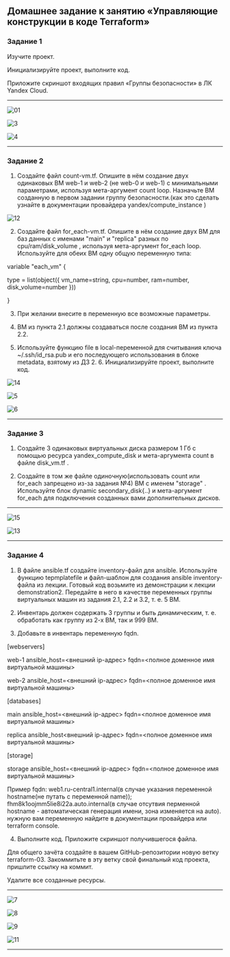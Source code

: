 ## Домашнее задание к занятию «Управляющие конструкции в коде Terraform»

### Задание 1

Изучите проект.

Инициализируйте проект, выполните код.

Приложите скриншот входящих правил «Группы безопасности» в ЛК Yandex Cloud.

-----

![01](https://github.com/Ivan-Shkutov/ter-homeworks-03/blob/main/01.png)

![3](https://github.com/Ivan-Shkutov/ter-homeworks-03/blob/main/3.png)

![4](https://github.com/Ivan-Shkutov/ter-homeworks-03/blob/main/4.png)

-----




### Задание 2

1. Создайте файл count-vm.tf. Опишите в нём создание двух одинаковых ВМ web-1 и web-2 (не web-0 и web-1) с минимальными параметрами, используя мета-аргумент count loop. Назначьте ВМ созданную в первом задании группу безопасности.(как это сделать узнайте в документации 
провайдера yandex/compute_instance )

![12](https://github.com/Ivan-Shkutov/ter-homeworks-03/blob/main/12.png)

2. Создайте файл for_each-vm.tf. Опишите в нём создание двух ВМ для баз данных с именами "main" и "replica" разных по cpu/ram/disk_volume , используя мета-аргумент for_each loop. Используйте для обеих ВМ одну общую переменную типа:

variable "each_vm" {

  type = list(object({  vm_name=string, cpu=number, ram=number, disk_volume=number }))

}

3. При желании внесите в переменную все возможные параметры.

4. ВМ из пункта 2.1 должны создаваться после создания ВМ из пункта 2.2.
  
5. Используйте функцию file в local-переменной для считывания ключа ~/.ssh/id_rsa.pub и его последующего использования в блоке metadata, взятому из ДЗ 2. 6. Инициализируйте проект, выполните код.

![14](https://github.com/Ivan-Shkutov/ter-homeworks-03/blob/main/14.png)

![5](https://github.com/Ivan-Shkutov/ter-homeworks-03/blob/main/5.png)

![6](https://github.com/Ivan-Shkutov/ter-homeworks-03/blob/main/6.png)


-----

### Задание 3

1. Создайте 3 одинаковых виртуальных диска размером 1 Гб с помощью ресурса yandex_compute_disk и мета-аргумента count в файле disk_vm.tf .

2. Создайте в том же файле одиночную(использовать count или for_each запрещено из-за задания №4) ВМ c именем "storage" . Используйте блок dynamic secondary_disk{..} и мета-аргумент for_each для подключения созданных вами дополнительных дисков.

-----

![15](https://github.com/Ivan-Shkutov/ter-homeworks-03/blob/main/15.png)

![13](https://github.com/Ivan-Shkutov/ter-homeworks-03/blob/main/13.png)


-----

### Задание 4

1. В файле ansible.tf создайте inventory-файл для ansible. Используйте функцию tepmplatefile и файл-шаблон для создания ansible inventory-файла из лекции. Готовый код возьмите из демонстрации к лекции demonstration2. Передайте в него в качестве переменных группы виртуальных машин из задания 2.1, 2.2 и 3.2, т. е. 5 ВМ.

2. Инвентарь должен содержать 3 группы и быть динамическим, т. е. обработать как группу из 2-х ВМ, так и 999 ВМ.

3. Добавьте в инвентарь переменную fqdn.

[webservers]

web-1 ansible_host=<внешний ip-адрес> fqdn=<полное доменное имя виртуальной машины>

web-2 ansible_host=<внешний ip-адрес> fqdn=<полное доменное имя виртуальной машины>

[databases]

main ansible_host=<внешний ip-адрес> fqdn=<полное доменное имя виртуальной машины>

replica ansible_host<внешний ip-адрес> fqdn=<полное доменное имя виртуальной машины>

[storage]

storage ansible_host=<внешний ip-адрес> fqdn=<полное доменное имя виртуальной машины>

Пример fqdn: web1.ru-central1.internal(в случае указания переменной hostname(не путать с переменной name)); fhm8k1oojmm5lie8i22a.auto.internal(в случае отсутвия перменной hostname - автоматическая генерация имени, зона изменяется на auto). нужную вам переменную найдите в документации провайдера или terraform console.

4. Выполните код. Приложите скриншот получившегося файла.

Для общего зачёта создайте в вашем GitHub-репозитории новую ветку terraform-03. Закоммитьте в эту ветку свой финальный код проекта, пришлите ссылку на коммит.

Удалите все созданные ресурсы.


-----

![7](https://github.com/Ivan-Shkutov/ter-homeworks-03/blob/main/7.png)

![8](https://github.com/Ivan-Shkutov/ter-homeworks-03/blob/main/8.png)

![9](https://github.com/Ivan-Shkutov/ter-homeworks-03/blob/main/9.png)

![11](https://github.com/Ivan-Shkutov/ter-homeworks-03/blob/main/11.png)









-----
